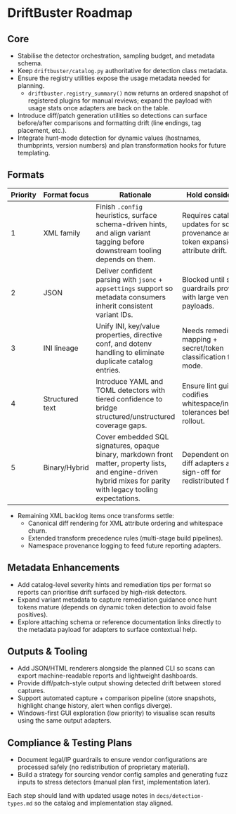 # DriftBuster Roadmap

## Core

- Stabilise the detector orchestration, sampling budget, and metadata schema.
- Keep `driftbuster/catalog.py` authoritative for detection class metadata.
- Ensure the registry utilities expose the usage metadata needed for planning.
  - `driftbuster.registry_summary()` now returns an ordered snapshot of
    registered plugins for manual reviews; expand the payload with usage stats
    once adapters are back on the table.
- Introduce diff/patch generation utilities so detections can surface
  before/after comparisons and formatting drift (line endings, tag placement,
  etc.).
- Integrate hunt-mode detection for dynamic values (hostnames, thumbprints,
  version numbers) and plan transformation hooks for future templating.

## Formats

| Priority | Format focus | Rationale | Hold considerations |
| --- | --- | --- | --- |
| 1 | XML family | Finish `.config` heuristics, surface schema-driven hints, and align variant tagging before downstream tooling depends on them. | Requires catalog updates for schema provenance and hunt token expansion for attribute drift. |
| 2 | JSON | Deliver confident parsing with `jsonc` + `appsettings` support so metadata consumers inherit consistent variant IDs. | Blocked until sampling guardrails prove stable with large vendor payloads. |
| 3 | INI lineage | Unify INI, key/value properties, directive conf, and dotenv handling to eliminate duplicate catalog entries. | Needs remediation hint mapping + secret/token classification for hunt mode. |
| 4 | Structured text | Introduce YAML and TOML detectors with tiered confidence to bridge structured/unstructured coverage gaps. | Ensure lint guidance codifies whitespace/indentation tolerances before rollout. |
| 5 | Binary/Hybrid | Cover embedded SQL signatures, opaque binary, markdown front matter, property lists, and engine-driven hybrid mixes for parity with legacy tooling expectations. | Dependent on binary diff adapters and legal sign-off for redistributed fixtures. |

- Remaining XML backlog items once transforms settle:
  - Canonical diff rendering for XML attribute ordering and whitespace churn.
  - Extended transform precedence rules (multi-stage build pipelines).
  - Namespace provenance logging to feed future reporting adapters.

## Metadata Enhancements

- Add catalog-level severity hints and remediation tips per format so reports
  can prioritise drift surfaced by high-risk detectors.
- Expand variant metadata to capture remediation guidance once hunt tokens
  mature (depends on dynamic token detection to avoid false positives).
- Explore attaching schema or reference documentation links directly to the
  metadata payload for adapters to surface contextual help.

## Outputs & Tooling

- Add JSON/HTML renderers alongside the planned CLI so scans can export
  machine-readable reports and lightweight dashboards.
- Provide diff/patch-style output showing detected drift between stored
  captures.
- Support automated capture + comparison pipeline (store snapshots, highlight
  change history, alert when configs diverge).
- Windows-first GUI exploration (low priority) to visualise scan results using
  the same output adapters.

## Compliance & Testing Plans

- Document legal/IP guardrails to ensure vendor configurations are processed
  safely (no redistribution of proprietary material).
- Build a strategy for sourcing vendor config samples and generating fuzz
  inputs to stress detectors (manual plan first, implementation later).

Each step should land with updated usage notes in `docs/detection-types.md`
so the catalog and implementation stay aligned.

